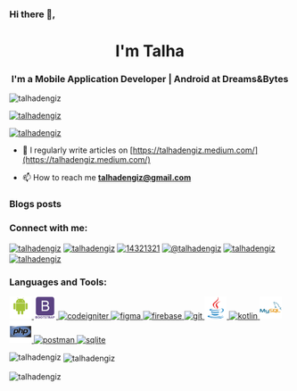 ### Hi there 👋,
<h1 align="center">I'm Talha</h1>
<h3 align="center">I'm a Mobile Application Developer | Android at Dreams&Bytes</h3>

<p align="left"> <img src="https://komarev.com/ghpvc/?username=talhadengiz&label=Profile%20views&color=0e75b6&style=flat" alt="talhadengiz" /> </p>

<p align="left"> <a href="https://github.com/ryo-ma/github-profile-trophy"><img src="https://github-profile-trophy.vercel.app/?username=talhadengiz" alt="talhadengiz" /></a> </p>

<p align="left"> <a href="https://twitter.com/talhadengiz" target="blank"><img src="https://img.shields.io/twitter/follow/talhadengiz?logo=twitter&style=for-the-badge" alt="talhadengiz" /></a> </p>

- 📝 I regularly write articles on [https://talhadengiz.medium.com/](https://talhadengiz.medium.com/)

- 📫 How to reach me **talhadengiz@gmail.com**

### Blogs posts
<!-- BLOG-POST-LIST:START -->
<!-- BLOG-POST-LIST:END -->

<h3 align="left">Connect with me:</h3>
<p align="left">
<a href="https://twitter.com/talhadengiz" target="blank"><img align="center" src="https://raw.githubusercontent.com/rahuldkjain/github-profile-readme-generator/master/src/images/icons/Social/twitter.svg" alt="talhadengiz" height="30" width="40" /></a>
<a href="https://linkedin.com/in/talhadengiz" target="blank"><img align="center" src="https://raw.githubusercontent.com/rahuldkjain/github-profile-readme-generator/master/src/images/icons/Social/linked-in-alt.svg" alt="talhadengiz" height="30" width="40" /></a>
<a href="https://stackoverflow.com/users/14321321" target="blank"><img align="center" src="https://raw.githubusercontent.com/rahuldkjain/github-profile-readme-generator/master/src/images/icons/Social/stack-overflow.svg" alt="14321321" height="30" width="40" /></a>
<a href="https://medium.com/@talhadengiz" target="blank"><img align="center" src="https://raw.githubusercontent.com/rahuldkjain/github-profile-readme-generator/master/src/images/icons/Social/medium.svg" alt="@talhadengiz" height="30" width="40" /></a>
<a href="https://www.hackerrank.com/talhadengiz" target="blank"><img align="center" src="https://raw.githubusercontent.com/rahuldkjain/github-profile-readme-generator/master/src/images/icons/Social/hackerrank.svg" alt="talhadengiz" height="30" width="40" /></a>
<a href="https://www.leetcode.com/talhadengiz" target="blank"><img align="center" src="https://raw.githubusercontent.com/rahuldkjain/github-profile-readme-generator/master/src/images/icons/Social/leet-code.svg" alt="talhadengiz" height="30" width="40" /></a>
</p>

<h3 align="left">Languages and Tools:</h3>
<p align="left"> <a href="https://developer.android.com" target="_blank"> <img src="https://raw.githubusercontent.com/devicons/devicon/master/icons/android/android-original-wordmark.svg" alt="android" width="40" height="40"/> </a> <a href="https://getbootstrap.com" target="_blank"> <img src="https://raw.githubusercontent.com/devicons/devicon/master/icons/bootstrap/bootstrap-plain-wordmark.svg" alt="bootstrap" width="40" height="40"/> </a> <a href="https://codeigniter.com" target="_blank"> <img src="https://cdn.worldvectorlogo.com/logos/codeigniter.svg" alt="codeigniter" width="40" height="40"/> </a> <a href="https://www.figma.com/" target="_blank"> <img src="https://www.vectorlogo.zone/logos/figma/figma-icon.svg" alt="figma" width="40" height="40"/> </a> <a href="https://firebase.google.com/" target="_blank"> <img src="https://www.vectorlogo.zone/logos/firebase/firebase-icon.svg" alt="firebase" width="40" height="40"/> </a> <a href="https://git-scm.com/" target="_blank"> <img src="https://www.vectorlogo.zone/logos/git-scm/git-scm-icon.svg" alt="git" width="40" height="40"/> </a> <a href="https://www.java.com" target="_blank"> <img src="https://raw.githubusercontent.com/devicons/devicon/master/icons/java/java-original.svg" alt="java" width="40" height="40"/> </a> <a href="https://kotlinlang.org" target="_blank"> <img src="https://www.vectorlogo.zone/logos/kotlinlang/kotlinlang-icon.svg" alt="kotlin" width="40" height="40"/> </a> <a href="https://www.mysql.com/" target="_blank"> <img src="https://raw.githubusercontent.com/devicons/devicon/master/icons/mysql/mysql-original-wordmark.svg" alt="mysql" width="40" height="40"/> </a> <a href="https://www.php.net" target="_blank"> <img src="https://raw.githubusercontent.com/devicons/devicon/master/icons/php/php-original.svg" alt="php" width="40" height="40"/> </a> <a href="https://postman.com" target="_blank"> <img src="https://www.vectorlogo.zone/logos/getpostman/getpostman-icon.svg" alt="postman" width="40" height="40"/> </a> <a href="https://www.sqlite.org/" target="_blank"> <img src="https://www.vectorlogo.zone/logos/sqlite/sqlite-icon.svg" alt="sqlite" width="40" height="40"/> </a> </p>

<p><img align="left" src="https://github-readme-stats.vercel.app/api/top-langs?username=talhadengiz&show_icons=true&locale=en&layout=compact" alt="talhadengiz" /></p>

<p>&nbsp;<img align="center" src="https://github-readme-stats.vercel.app/api?username=talhadengiz&show_icons=true&locale=en" alt="talhadengiz" /></p>

<p><img align="center" src="https://github-readme-streak-stats.herokuapp.com/?user=talhadengiz&" alt="talhadengiz" /></p>

